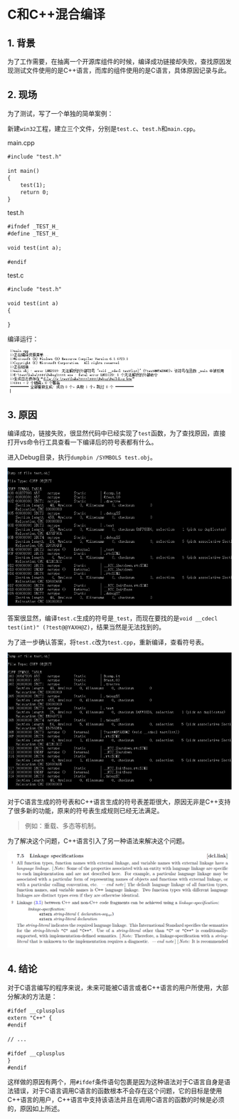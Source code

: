# C和C++混合编译

## 1. 背景

为了工作需要，在抽离一个开源库组件的时候，编译成功链接却失败，查找原因发现测试文件使用的是C++语言，而库的组件使用的是C语言，具体原因记录与此。

## 2. 现场

为了测试，写了一个单独的简单案例：

新建`win32`工程，建立三个文件，分别是`test.c`、`test.h`和`main.cpp`。

main.cpp

```
#include "test.h"

int main()
{
	test(1);
	return 0;
}
```

test.h

```
#ifndef _TEST_H_
#define _TEST_H_

void test(int a);

#endif
```

test.c

```
#include "test.h"

void test(int a)
{

}
```

编译运行：

![编译结果](./images/10.png)

## 3. 原因

编译成功，链接失败，很显然代码中已经实现了`test`函数，为了查找原因，直接打开vs命令行工具查看一下编译后的符号表都有什么。

进入Debug目录，执行`dumpbin /SYMBOLS test.obj`。

![test.c 符号表](./images/11.png)

答案很显然，编译`test.c`生成的符号是`_test`，而现在要找的是`void __cdecl test(int)" (?test@@YAXH@Z)`，结果当然是无法找到的。

为了进一步确认答案，将`test.c`改为`test.cpp`，重新编译，查看符号表。

![test.cpp 符号表](./images/12.png)

对于C语言生成的符号表和C++语言生成的符号表差距很大，原因无非是C++支持了很多新的功能，原来的符号表生成规则已经无法满足。

> 例如：重载、多态等机制。

为了解决这个问题，C++语言引入了另一种语法来解决这个问题。

![C++标准文档语法描述](./images/13.png)

## 4. 结论

对于C语言编写的程序来说，未来可能被C语言或者C++语言的用户所使用，大部分解决的方法是：

```
#ifdef __cplusplus
extern "C++" {
#endif

// ...

#ifdef __cplusplus
}
#endif
```

这样做的原因有两个，用`#ifdef`条件语句包裹是因为这种语法对于C语言自身是语法错误，对于C语言调用C语言的函数根本不会存在这个问题，它的目标是使用C++语言的用户，C++语言中支持该语法并且在调用C语言的函数的时候是必须的，原因如上所述。
